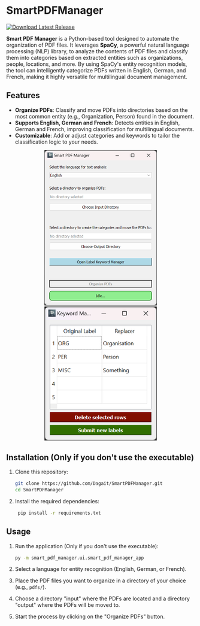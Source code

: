 ﻿# SmartPDFManager

[![Download Latest Release](https://img.shields.io/github/v/release/Dagait/SmartPDFManager)](https://github.com/Dagait/SmartPDFManager/releases/latest)

**Smart PDF Manager** is a Python-based tool designed to automate the organization of PDF files. It leverages **SpaCy**, a powerful natural language processing (NLP) library, to analyze the contents of PDF files and classify them into categories based on extracted entities such as organizations, people, locations, and more. By using SpaCy's entity recognition models, the tool can intelligently categorize PDFs written in English, German, and French, making it highly versatile for multilingual document management.

## Features

- **Organize PDFs**: Classify and move PDFs into directories based on the most common entity (e.g., Organization, Person) found in the document.
- **Supports English, German and French**: Detects entities in English, German and French, improving classification for multilingual documents.
- **Customizable**: Add or adjust categories and keywords to tailor the classification logic to your needs.

<p align="center">
   <img src="smart_pdf_manager/ui/resources/spdfm.png" width="300" />
   <img src="smart_pdf_manager/ui/resources/keyword_manager.png" width="300" />
</p>

## Installation (Only if you don't use the executable)

1. Clone this repository:
   ```bash
   git clone https://github.com/Dagait/SmartPDFManager.git
   cd SmartPDFManager
   ```

2. Install the required dependencies:
   ```bash
    pip install -r requirements.txt
    ```
   
## Usage 

1. Run the application (Only if you don't use the executable):
   ```bash
   py -m smart_pdf_manager.ui.smart_pdf_manager_app
   ```

2. Select a language for entity recognition (English, German, or French).
3. Place the PDF files you want to organize in a directory of your choice (e.g., `pdfs/`).
4. Choose a directory "input" where the PDFs are located and a directory "output" where the PDFs will be moved to.
5. Start the process by clicking on the "Organize PDFs" button.
